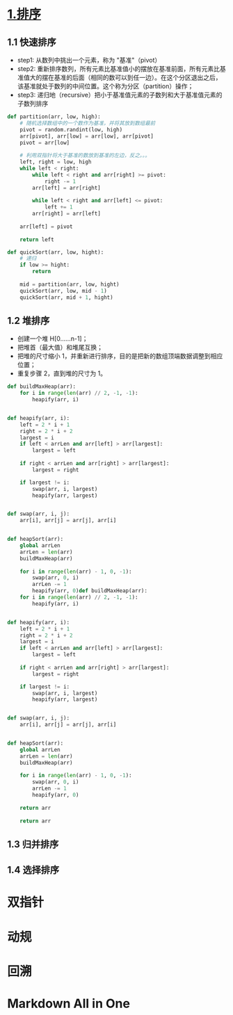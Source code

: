 # [1.排序](https://www.runoob.com/w3cnote/ten-sorting-algorithm.html)

## 1.1 快速排序
- step1: 从数列中挑出一个元素，称为 "基准"（pivot）
- step2: 重新排序数列，所有元素比基准值小的摆放在基准前面，所有元素比基准值大的摆在基准的后面（相同的数可以到任一边）。在这个分区退出之后，该基准就处于数列的中间位置。这个称为分区（partition）操作；
- step3: 递归地（recursive）把小于基准值元素的子数列和大于基准值元素的子数列排序 
```py
def partition(arr, low, high):
    # 随机选择数组中的一个数作为基准，并将其放到数组最前
    pivot = random.randint(low, high)  
    arr[pivot], arr[low] = arr[low], arr[pivot]  
    pivot = arr[low]
    
    # 利用双指针将大于基准的数放到基准的左边，反之。。。
    left, right = low, high
    while left < right:
        while left < right and arr[right] >= pivot:
            right -= 1
        arr[left] = arr[right]
        
        while left < right and arr[left] <= pivot:
            left += 1
        arr[right] = arr[left]
    
    arr[left] = pivot
    
    return left

def quickSort(arr, low, hight):
    # 递归
    if low >= hight:
        return 
    
    mid = partition(arr, low, hight)
    quickSort(arr, low, mid - 1)
    quickSort(arr, mid + 1, hight)
```

## 1.2 堆排序
- 创建一个堆 H[0……n-1]；
- 把堆首（最大值）和堆尾互换；
- 把堆的尺寸缩小 1，并重新进行排序，目的是把新的数组顶端数据调整到相应位置；
- 重复步骤 2，直到堆的尺寸为 1。
```py
def buildMaxHeap(arr):
    for i in range(len(arr) // 2, -1, -1):
        heapify(arr, i)


def heapify(arr, i):
    left = 2 * i + 1
    right = 2 * i + 2
    largest = i
    if left < arrLen and arr[left] > arr[largest]:
        largest = left
    
    if right < arrLen and arr[right] > arr[largest]:
        largest = right

    if largest != i:
        swap(arr, i, largest)
        heapify(arr, largest)


def swap(arr, i, j):
    arr[i], arr[j] = arr[j], arr[i]


def heapSort(arr):
    global arrLen
    arrLen = len(arr)
    buildMaxHeap(arr)
    
    for i in range(len(arr) - 1, 0, -1):
        swap(arr, 0, i)
        arrLen -= 1
        heapify(arr, 0)def buildMaxHeap(arr):
    for i in range(len(arr) // 2, -1, -1):
        heapify(arr, i)


def heapify(arr, i):
    left = 2 * i + 1
    right = 2 * i + 2
    largest = i
    if left < arrLen and arr[left] > arr[largest]:
        largest = left
    
    if right < arrLen and arr[right] > arr[largest]:
        largest = right

    if largest != i:
        swap(arr, i, largest)
        heapify(arr, largest)


def swap(arr, i, j):
    arr[i], arr[j] = arr[j], arr[i]


def heapSort(arr):
    global arrLen
    arrLen = len(arr)
    buildMaxHeap(arr)
    
    for i in range(len(arr) - 1, 0, -1):
        swap(arr, 0, i)
        arrLen -= 1
        heapify(arr, 0)
    
    return arr
    
    return arr
```
## 1.3 归并排序

## 1.4 选择排序

# 
# 双指针

# 动规

# 回溯

# Markdown All in One